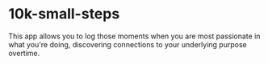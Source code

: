 # 10k-small-steps
This app allows you to log those moments when you are most passionate in what you're doing, discovering connections to your underlying purpose overtime.
